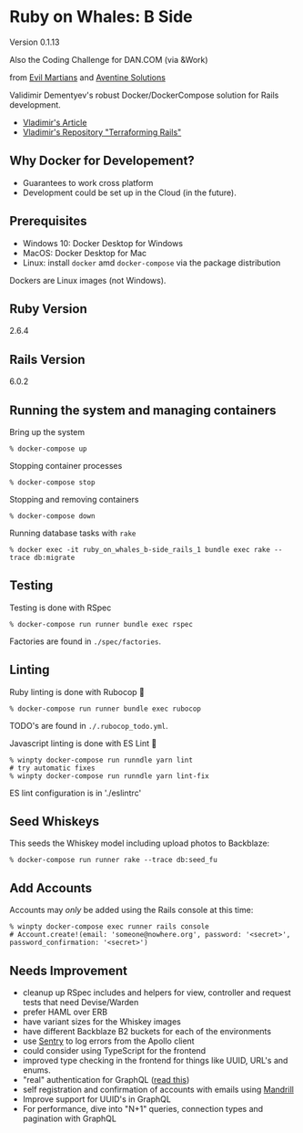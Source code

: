 # Ruby on Whales: B Side
Version 0.1.13

Also the Coding Challenge for DAN.COM (via &Work)

from [Evil Martians](https://evilmartians.com/chronicles) and [Aventine Solutions](https://aventine.solutions/)

Validimir Dementyev's robust Docker/DockerCompose solution for Rails development.

* [Vladimir's Article](https://evilmartians.com/chronicles/ruby-on-whales-docker-for-ruby-rails-development)
* [Vladimir's Repository "Terraforming Rails"](https://github.com/evilmartians/terraforming-rails)

## Why Docker for Developement?
* Guarantees to work cross platform
* Development could be set up in the Cloud (in the future).

## Prerequisites
* Windows 10: Docker Desktop for Windows
* MacOS: Docker Desktop for Mac
* Linux: install `docker` amd `docker-compose` via the package distribution

Dockers are Linux images (not Windows).

## Ruby Version
2.6.4

## Rails Version
6.0.2

## Running the system and managing containers

Bring up the system
```shell
% docker-compose up
```
Stopping container processes
```shell
% docker-compose stop
```
Stopping and removing containers
```shell
% docker-compose down
```
Running database tasks with `rake`
```shell
% docker exec -it ruby_on_whales_b-side_rails_1 bundle exec rake --trace db:migrate
```

## Testing
Testing is done with RSpec
```shell
% docker-compose run runner bundle exec rspec
```
Factories are found in `./spec/factories`.

## Linting
Ruby linting is done with Rubocop :cop:
```shell
% docker-compose run runner bundle exec rubocop
```
TODO's are found in `./.rubocop_todo.yml`.

Javascript linting is done with ES Lint :cop:
```shell
% winpty docker-compose run runndle yarn lint
# try automatic fixes
% winpty docker-compose run runndle yarn lint-fix
```
ES lint configuration is in './eslintrc'


## Seed Whiskeys
This seeds the Whiskey model including upload photos to Backblaze: 
```shell
% docker-compose run runner rake --trace db:seed_fu
```

## Add Accounts
Accounts may *only* be added using the Rails console at this time:
```shell
% winpty docker-compose exec runner rails console
# Account.create!(email: 'someone@nowhere.org', password: '<secret>', password_confirmation: '<secret>')
```


## Needs Improvement
* cleanup up RSpec includes and helpers for view, controller and request tests that need Devise/Warden
* prefer HAML over ERB
* have variant sizes for the Whiskey images
* have different Backblaze B2 buckets for each of the environments
* use [Sentry](https://sentry.io) to log errors from the Apollo client
* could consider using TypeScript for the frontend
* improved type checking in the frontend for things like UUID,  URL's and enums.
* "real" authentication for GraphQL ([read this](https://www.howtographql.com/graphql-ruby/4-authentication/))
* self registration and confirmation of accounts with emails using [Mandrill](https://mandrillapp.com)
* Improve support for UUID's in GraphQL
* For performance, dive into "N+1" queries, connection types and pagination with GraphQL


